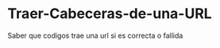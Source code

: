 Traer-Cabeceras-de-una-URL
==========================

Saber que codigos trae una url si es correcta o fallida
